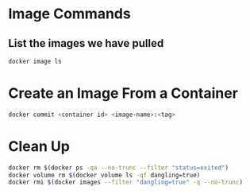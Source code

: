 # Image Commands

## List the images we have pulled

```bash
docker image ls
```

# Create an Image From a Container

```bash
docker commit <container id> <image-name>:<tag>
```

# Clean Up

```bash
docker rm $(docker ps -qa --no-trunc --filter "status=exited")
docker volume rm $(docker volume ls -qf dangling=true)
docker rmi $(docker images --filter "dangling=true" -q --no-trunc)
```